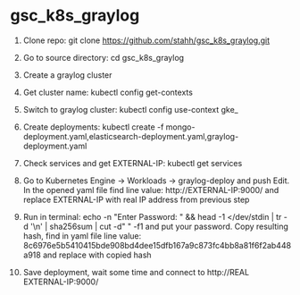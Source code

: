 # gsc_k8s_graylog

1. Clone repo: git clone https://github.com/stahh/gsc_k8s_graylog.git

2. Go to source directory: cd gsc_k8s_graylog

3. Create a graylog cluster

4. Get cluster name: kubectl config get-contexts

5. Switch to graylog cluster: kubectl config use-context gke_<graylog cluster name>

6. Create deployments:
 kubectl create -f mongo-deployment.yaml,elasticsearch-deployment.yaml,graylog-deployment.yaml
   
7. Check services and get EXTERNAL-IP: kubectl get services

8. Go to Kubernetes Engine -> Workloads -> graylog-deploy and push Edit. In the opened yaml file find line 
value: http://EXTERNAL-IP:9000/ and replace EXTERNAL-IP with real IP address from previous step
   
9. Run in terminal: echo -n "Enter Password: " && head -1 </dev/stdin | tr -d '\n' | sha256sum | cut -d" " -f1 
and put your password. Copy resulting hash, find in yaml file line value: 8c6976e5b5410415bde908bd4dee15dfb167a9c873fc4bb8a81f6f2ab448a918 and replace with copied hash
   
10. Save deployment, wait some time and connect to http://REAL EXTERNAL-IP:9000/
